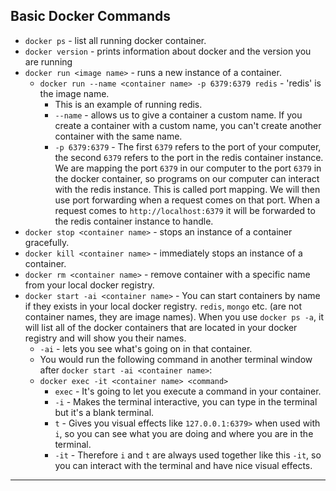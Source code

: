 ## Basic Docker Commands
- `docker ps` - list all running docker container.
- `docker version` - prints information about docker and the version you are running
- `docker run <image name>` - runs a new instance of a container.
  - `docker run --name <container name> -p 6379:6379 redis` - 'redis' is the image name.
    - This is an example of running redis.
    - `--name` - allows us to give a container a custom name. If you create a container with a custom name, you can't create another container with the same name.
    - `-p 6379:6379` - The first `6379` refers to the port of your computer, the second `6379` refers to the port in the redis container instance. We are mapping the port `6379` in our computer to the port `6379` in the docker container, so programs on our computer can interact with the redis instance. This is called port mapping. We will then use port forwarding when a request comes on that port. When a request comes to `http://localhost:6379` it will be forwarded to the redis container instance to handle.
- `docker stop <container name>` - stops an instance of a container gracefully.
- `docker kill <container name>` - immediately stops an instance of a container.
- `docker rm <container name>` - remove container with a specific name from your local docker registry.
- `docker start -ai <container name>` - You can start containers by name if they exists in your local docker registry. `redis`, `mongo` etc. (are not container names, they are image names). When you use `docker ps -a`, it will list all of the docker containers that are located in your docker registry and will show you their names.
  - `-ai` - lets you see what's going on in that container.
  - You would run the following command in another terminal window after `docker start -ai <container name>`:
  - `docker exec -it <container name> <command>`
      - `exec` - It's going to let you execute a command in your container.
      - `-i` - Makes the terminal interactive, you can type in the terminal but it's a blank terminal.
      - `t` - Gives you visual effects like `127.0.0.1:6379>` when used with `i`, so you can see what you are doing and where you are in the terminal.
      - `-it` - Therefore `i` and `t` are always used together like this `-it`, so you can interact with the terminal and have nice visual effects.
---